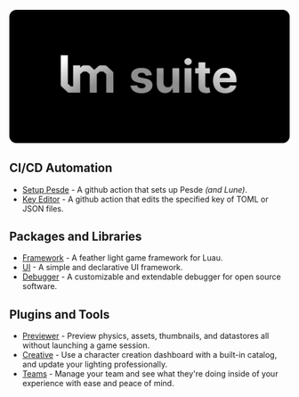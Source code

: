 ![banner](./assets/images/SuiteHero.svg)

## CI/CD Automation

- [Setup Pesde](https://github.com/lumin-org/setup-pesde) - A github action that sets up Pesde *(and Lune)*.
- [Key Editor](https://github.com/lumin-org/version-bumper) - A github action that edits the specified key of TOML or JSON files.

## Packages and Libraries

- [Framework](https://github.com/lumin-org/framework) - A feather light game framework for Luau.
- [UI](https://github.com/lumin-org/ui) - A simple and declarative UI framework.
- [Debugger](https://github.com/lumin-org/debugger) - A customizable and extendable debugger for open source software.

## Plugins and Tools

- [Previewer](https://github.com/lumin-org/previewer) - Preview physics, assets, thumbnails, and datastores all without launching a game session.
- [Creative](https://github.com/lumin-org/creative) - Use a character creation dashboard with a built-in catalog, and update your lighting professionally.
- [Teams](https://github.com/lumin-org/teams) - Manage your team and see what they're doing inside of your experience with ease and peace of mind.

